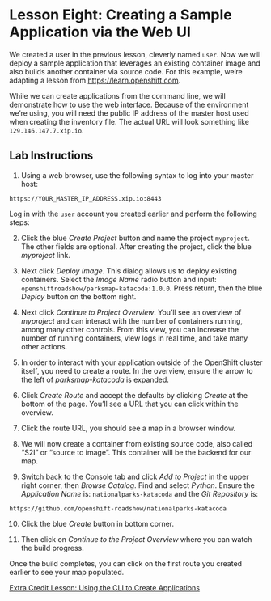 # Lesson Eight: Creating a Sample Application via the Web UI

We created a user in the previous lesson, cleverly named `user`. Now we will deploy a sample application that leverages an existing container image and also builds another container via source code. For this example, we’re adapting a lesson from https://learn.openshift.com. 

While we can create applications from the command line, we will demonstrate how to use the web interface. Because of the environment we’re using, you will need the public IP address of the master host used when creating the inventory file. The actual URL will look something like `129.146.147.7.xip.io`.

## Lab Instructions

1. Using a web browser, use the following syntax to log into your master host: 
```
https://YOUR_MASTER_IP_ADDRESS.xip.io:8443
```
Log in with the `user` account you created earlier and perform the following steps:

2. Click the blue *Create Project* button and name the project `myproject`. The other fields are optional. After creating the project, click the blue *myproject* link.

3. Next click *Deploy Image*. This dialog allows us to deploy existing containers. Select the *Image Name* radio button and input: `openshiftroadshow/parksmap-katacoda:1.0.0`. Press return, then the blue *Deploy* button on the bottom right. 

4. Next click *Continue to Project Overview*. You’ll see an overview of *myproject* and can interact with the number of containers running, among many other controls. From this view, you can increase the number of running containers, view logs in real time, and take many other actions.

5. In order to interact with your application outside of the OpenShift cluster itself, you need to create a route. In the overview, ensure the arrow to the left of *parksmap-katacoda* is expanded. 

6. Click *Create Route* and accept the defaults by clicking *Create* at the bottom of the page. You’ll see a URL that you can click within the overview.

7. Click the route URL, you should see a map in a browser window.

8. We will now create a container from existing source code, also called “S2I” or “source to image”. This container will be the backend for our map.

9. Switch back to the Console tab and click *Add to Project* in the upper right corner, then *Browse Catalog*. Find and select *Python*. Ensure the *Application Name* is: `nationalparks-katacoda` and the *Git Repository* is:
```
https://github.com/openshift-roadshow/nationalparks-katacoda
```

10. Click the blue *Create* button in bottom corner.

11. Then click on *Continue to the Project Overview* where you can watch the build progress.

Once the build completes, you can click on the first route you created earlier to see your map populated.

[Extra Credit Lesson: Using the CLI to Create Applications](09-lesson-extra_credit.md)
